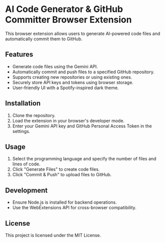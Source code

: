 # AI Code Generator & GitHub Committer Browser Extension

This browser extension allows users to generate AI-powered code files and automatically commit them to GitHub.

## Features

- Generate code files using the Gemini API.
- Automatically commit and push files to a specified GitHub repository.
- Supports creating new repositories or using existing ones.
- Securely store API keys and tokens using browser storage.
- User-friendly UI with a Spotify-inspired dark theme.

## Installation

1. Clone the repository.
2. Load the extension in your browser's developer mode.
3. Enter your Gemini API key and GitHub Personal Access Token in the settings.

## Usage

1. Select the programming language and specify the number of files and lines of code.
2. Click "Generate Files" to create code files.
3. Click "Commit & Push" to upload files to GitHub.

## Development

- Ensure Node.js is installed for backend operations.
- Use the WebExtensions API for cross-browser compatibility.

## License

This project is licensed under the MIT License.
